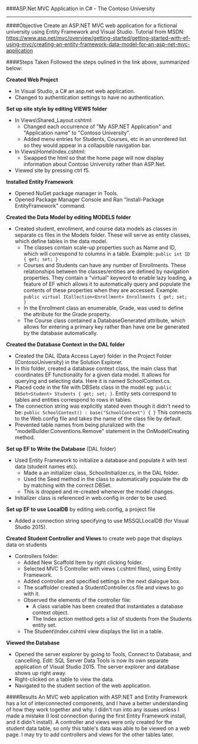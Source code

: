 ###ASP.Net MVC Application in C# - The Contoso University
___

####Objective
Create an ASP.NET MVC web application for a fictional university using Entity Framework and Visual Studio. Tutorial from MSDN:
https://www.asp.net/mvc/overview/getting-started/getting-started-with-ef-using-mvc/creating-an-entity-framework-data-model-for-an-asp-net-mvc-application

####Steps Taken
Followed the steps oulined in the link above, summarized below:

**Created Web Project**
* In Visual Studio, a C# an asp.net web application. 
* Changed to authentication settings to have no authentication.

**Set up site style by editing VIEWS folder**
* In Views\Shared\_Layout.cshtml:
  * Changed each occurrence of "My ASP.NET Application" and "Application name" to "Contoso University".
  * Added menu entries for Students, Courses, etc in an unordered list so they would appear in a collapsible navigation bar.
* In Views\Home\Index.cshtml:
  * Swapped the html so that the home page will now display information about Contoso University rather than ASP.Net.
* Viewed site by pressing ctrl f5.

**Installed Entity Framework**
* Opened NuGet package manager in Tools.
* Opened Package Manager Console and Ran "Install-Package EntityFramework" command. 

**Created the Data Model by editing MODELS folder**
* Created student, enrollment, and course data models as classes in separate cs files in the Models folder. These will serve as entity classes, which define tables in the data model.
  * The classes contain scale-up properties such as Name and ID, which will correspond to columns in a table. Example: `public int ID { get; set; }`
  * Courses and Students can have any number of Enrollments. These relationships between the classes/entities are defined by navigation properties. They contain a "virtual" keyword to enable lazy loading, a feature of EF which allows it to automatically query and populate the contents of these properties when they are accessed. Example: `public virtual ICollection<Enrollment> Enrollments { get; set; }` 
  * In the Enrollment class an enumerable, Grade, was used to define the attribute for the Grade property.
  * The Course class contained a DatabaseGenerated attribute, which allows for entering a primary key rather than have one be generated by the database automatically.

**Created the Database Context in the DAL folder**
* Created the DAL (Data Access Layer) folder in the Project Folder (ContosoUniversity) in the Solution Explorer.
* In this folder, created a database context class, the main class that coordinates EF functionality for a given data model. It allows for querying and selecting data. Here it is named SchoolContext.cs.
* Placed code in the file with DBSets class in the model eg: `public DbSet<Student> Students { get; set; }`. Entity sets correspond to tables and entities correspond to rows in tables.
* The connection string was explicitly stated even though it didn't need to be: `public SchoolContext() : base("SchoolContext")
{
}` This connects to the Web.config file and takes the name of the class file by default.
* Prevented table names from being pluralized with the "modelBuilder.Conventions.Remove" statement in the OnModelCreating method. 

**Set up EF to Write the Database** (DAL folder)
* Used Entity Framework to initialize a database and populate it with test data (student names etc). 
  * Made a an initializer class, SchoolInitializer.cs, in the DAL folder.
  * Used the Seed method in the class to automatically populate the db by matching with the correct DBSet.
  * This is dropped and re-created whenever the model changes.
* Initializer class is referenced in web.config in order to be used.

**Set up EF to use LocalDB** by editing web.config, a project file
* Added a connection string specifying to use MSSQLLocalDB (for Visual Studio 2015).

**Created Student Controller and Views** to create web page that displays data on students
* Controllers folder:
  * Added New Scaffold Item by right clicking folder.
  * Selected MVC 5 Controller with views (.cshtml files), using Entity Framework. 
  * Added controller and specified settings in the next dialogue box.
  * The scaffolder created a StudentController.cs file and views to go with it.
  * Observed the elements of the controller file: 
     * A class variable has been created that instantiates a database context object.
     * The Index action method gets a list of students from the Students entity set.
   * The Student\Index.cshtml view displays the list in a table.

**Viewed the Database**
* Opened the server explorer by going to Tools, Connect to Database, and cancelling. Edit: SQL Server Data Tools is now its own separate application of Visual Studio 2015. The server explorer and database shows up right away. 
* Right-clicked on a table to view the data.
* Navigated to the student section of the web application.


####Results
An MVC web application with ASP.NET and Entity Framework has a lot of interconnected components, and I have a better understanding of how they work together and why. I didn't run into any issues unless I made a mistake (I lost connection during the first Entity Framework install, and it didn't install). A controller and views were only created for the student data table, so only this table's data was able to be viewed on a web page. I may try to add controllers and views for the other tables later.
